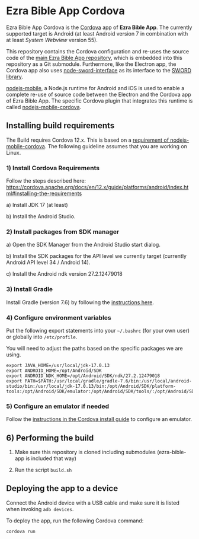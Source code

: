 # Ezra Bible App Cordova

Ezra Bible App Cordova is the [Cordova](https://cordova.apache.org) app of **Ezra Bible App**. The currently supported target is Android (at least Android version 7 in combination with at least *System Webview* version 55).

This repository contains the Cordova configuration and re-uses the source code of the [main Ezra Bible App repository](https://github.com/ezra-project/ezra-project), which is embedded into this repository as a Git submodule. Furthermore, like the Electron app, the Cordova app also uses [node-sword-interface](https://github.com/ezra-project/node-sword-interface) as its interface to the [SWORD library](http://www.crosswire.org/sword).

[nodejs-mobile](https://github.com/nodejs-mobile/nodejs-mobile), a Node.js runtime for Android and iOS is used to enable a complete re-use of source code between the Electron and the Cordova app of Ezra Bible App.
The specific Cordova plugin that integrates this runtime is called [nodejs-mobile-cordova](https://github.com/okhiroyuki/nodejs-mobile-cordova).

## Installing build requirements

The Build requires Cordova 12.x. This is based on a [requirement of nodejs-mobile-cordova](https://github.com/okhiroyuki/nodejs-mobile-cordova?tab=readme-ov-file#requirements). The following guideline assumes that you are working on Linux.

### 1) Install Cordova Requirements

Follow the steps described here:
https://cordova.apache.org/docs/en/12.x/guide/platforms/android/index.html#installing-the-requirements

a) Install JDK 17 (at least)

b) Install the Android Studio.

### 2) Install packages from SDK manager

a) Open the SDK Manager from the Android Studio start dialog.

b) Install the SDK packages for the API level we currently target (currently Android API level 34 / Android 14).

c) Install the Android ndk version 27.2.12479018

### 3) Install Gradle

Install Gradle (version 7.6) by following the [instructions here](https://gradle.org/install/#manually).

### 4) Configure environment variables

Put the following export statements into your `~/.bashrc` (for your own user) or globally into `/etc/profile`.

You will need to adjust the paths based on the specific packages we are using.

    export JAVA_HOME=/usr/local/jdk-17.0.13
    export ANDROID_HOME=/opt/Android/SDK
    export ANDROID_NDK_HOME=/opt/Android/SDK/ndk/27.2.12479018
    export PATH=$PATH:/usr/local/gradle/gradle-7.6/bin:/usr/local/android-studio/bin:/usr/local/jdk-17.0.13/bin:/opt/Android/SDK/platform-tools:/opt/Android/SDK/emulator:/opt/Android/SDK/tools/:/opt/Android/SDK/tools/bin

### 5) Configure an emulator if needed

Follow the [instructions in the Cordova install guide](https://cordova.apache.org/docs/en/12.x/guide/platforms/android/index.html#setting-up-an-emulator) to configure an emulator.

## 6) Performing the build

 1) Make sure this repository is cloned including submodules (ezra-bible-app is included that way)

 2) Run the script `build.sh`

## Deploying the app to a device

Connect the Android device with a USB cable and make sure it is listed when invoking `adb devices`.

To deploy the app, run the following Cordova command:

`cordova run`
